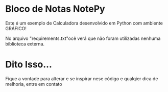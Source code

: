 # Bloco de Notas NotePy

Este é um exemplo de Calculadora desenvolvido em Python com ambiente GRÁFICO!

No arquivo "requirements.txt"ocê verá que não foram utilizadas nenhuma biblioteca externa.

# Dito Isso...

Fique a vontade para alterar e se inspirar nese código e qualqier dica de melhoria, entre em contato 